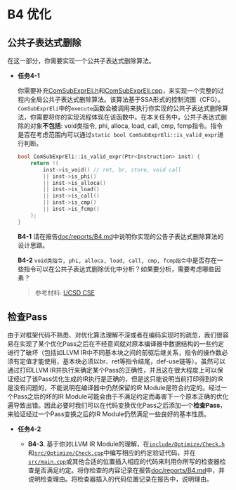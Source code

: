 # B4 优化

## 公共子表达式删除

在这一部分，你需要实现一个公共子表达式删除算法。

- **任务4-1**

  你需要补充[ComSubExprEli.h](include/Optimize/ComSubExprEli.h)和[ComSubExprEli.cpp](src/Optimize/ComSubExprEli.cpp)，来实现一个完整的过程内全局公共子表达式删除算法。该算法基于SSA形式的控制流图（CFG）。`ComSubExprEli`中的`execute`函数会被调用来执行你实现的公共子表达式删除算法，你需要将你的实现流程体现在该函数中。在本关任务中，公共子表达式删除的对象**不包括**: void类指令, phi, alloca, load, call, cmp, fcmp指令。指令是否在考虑范围内可以通过`static bool ComSubExprEli::is_valid_expr`进行判断。

  ```cpp
  bool ComSubExprEli::is_valid_expr(Ptr<Instruction> inst) {
      return !(
          inst->is_void() // ret, br, store, void call
          || inst->is_phi()
          || inst->is_alloca()
          || inst->is_load()
          || inst->is_call()
          || inst->is_cmp()
          || inst->is_fcmp()
      );
  }
  ```

  **B4-1** 请在报告[doc/reports/B4.md](doc/reports/B4.md)中说明你实现的公告子表达式删除算法的设计思路。

  **B4-2** `void类指令, phi, alloca, load, call, cmp, fcmp指令`中是否存在一些指令可以在公共子表达式删除优化中分析？如果要分析，需要考虑哪些因素？

  > 参考材料: [UCSD CSE](https://cseweb.ucsd.edu/classes/sp02/cse231/lec8seq.pdf)

## 检查Pass

由于对框架代码不熟悉、对优化算法理解不深或者在编码实现时的疏忽，我们很容易在实现了某个优化Pass之后在不经意间就对原本编译器中数据结构的一些约定进行了破坏（包括如LLVM IR中不同基本块之间的前驱后继关系，指令的操作数必须有定值才能使用，基本块必须以br、ret等指令结尾，def-use链等）。虽然可以通过打印LLVM IR并执行来确定某个Pass的正确性，并且这在很大程度上可以保证经过了该Pass优化生成的IR执行是正确的，但是这只能说明当前打印得到的IR是没有问题的，不能说明在编译器中仍然保留的IR Module是符合约定的。经过一个Pass之后的坏的IR Module可能会由于不满足约定而毒害下一个原本正确的优化遍导致出错。因此必要时我们可以在代码变换优化Pass之后添加一个**检查Pass**，来验证经过一个Pass变换之后的IR Module仍然满足一些良好的基本性质。

- **任务4-2**

  - **B4-3**. 基于你对LLVM IR Module的理解，在[`include/Optimize/Check.h`](include/Optimize/Check.h)和[`src/Optimize/Check.cpp`](src/Optimize/Check.cpp)中编写相应的约定验证代码，并在[`src/main.cpp`](src/main.cpp)或其他合适的位置插入相应的代码来利用你所写的检查器检查是否满足约定。将你检查的内容记录在报告[doc/reports/B4.md](doc/reports/B4.md)中，并说明检查理由。将检查器插入的代码位置记录在报告中，说明理由。

